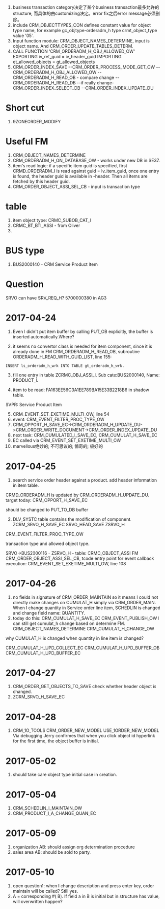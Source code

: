 1. business transaction category决定了某个business transaction最多允许的structure, 而具体的由customizing决定。error fix之后error message必须删除。
2. include CRM_OBJECTTYPES_CON defines constant value for object type name,
for example gc_objtype-orderadm_h type crmt_object_type value '05'.
3. Input function module: CRM_OBJECT_NAMES_DETERMINE, input is object name. And CRM_ORDER_UPDATE_TABLES_DETERM.
4. CALL FUNCTION 'CRM_ORDERADM_H_OBJ_ALLOWED_OW'
    EXPORTING
      iv_ref_guid            = iv_header_guid
    IMPORTING
      et_allowed_objects     = gt_allowed_objects
5. CRM_ORDER_INDEX_SAVE
--CRM_ORDER_PROCESS_MODE_GET_OW
--CRM_ORDERADM_H_OBJ_ALLOWED_OW
--CRM_ORDERADM_H_READ_OB - compare change
--CRM_ORDERADM_H_READ_DB
--if really change-CRM_ORDER_INDEX_SELECT_DB
--CRM_ORDER_INDEX_UPDATE_DU
# Short cut
1. 9ZONEORDER_MODIFY

# Useful FM

1. CRM_OBJECT_NAMES_DETERMINE
2. CRM_ORDERADM_H_ON_DATABASE_OW - works under new DB in SE37.
3. item's read logic: if a specific item guid is specified, first CRMD_ORDERADM_I is read against guid = 
lv_item_guid, once one entry is found, the header guid is available in <entry>-header. Then all items are fetched 
by this header guid.
4. CRM_ORDER_OBJECT_ASSI_SEL_CB - input is transaction type

# table
1. item object type: CRMC_SUBOB_CAT_I
2. CRMC_BT_BTI_ASSI - from Oliver
3. 

# BUS type
1. BUS2000140 - CRM Service Product Item

# Question

SRVO can have SRV_REQ_H? 5700000380 in AG3

# 2017-04-24
1. Even I didn't put item buffer by calling PUT_OB explicitly, the buffer is inserted automatically.Where?

2. it seems no convertor class is needed for item component, since it is already done in FM CRM_ORDERADM_H_READ_OB, subroutine ORDERADM_H_READ_WITH_GUID_LIST, line 155:
```abap
INSERT ls_orderadm_h_wrk INTO TABLE gt_orderadm_h_wrk.
```

3. fill one entry in table ZCRMC_OBJ_ASSI_I. Sub cate:BUS2000140, Name: PRODUCT_I. 

4. item to be read: FA163EE56C3A1EE789BA15E33B2218B6 in shadow table.

SVPR: Service Product Item

5. CRM_EVENT_SET_EXETIME_MULTI_OW, line 54
6. event: CRM_EVENT_FILTER_PROC_TYPE_OW
7. CRM_OPPORT_H_SAVE_EC->CRM_ORDERADM_H_UPDATE_DU->CRM_ORDER_WRITE_DOCUMENT->CRM_ORDER_INDEX_UPDATE_DU
8. next task: CRM_CUMULATED_I_SAVE_EC, CRM_CUMULAT_H_SAVE_EC
9. EC called via CRM_EVENT_SET_EXETIME_MULTI_OW
10. marvellous绝妙的; 不可思议的; 惊奇的; 极好的

# 2017-04-25
1. search service order header against a product. add header information in item table. 

CRMD_ORDERADM_H is updated by CRM_ORDERADM_H_UPDATE_DU.
target today: CRM_OPPORT_H_SAVE_EC

should be changed to PUT_TO_DB buffer

2. DLV_SYSTC table contains the modification of component.
ZCRM_SRVO_H_SAVE_EC
SRVO_HEAD_SAVE
ZSRVO_H

CRM_EVENT_FILTER_PROC_TYPE_OW

transaction type and allowed object type.

SRVO->BUS2000116 - ZSRVO_H - table: CRMC_OBJECT_ASSI
FM CRM_ORDER_OBJECT_ASSI_SEL_CB, tcode 
entry point for event callback execution: CRM_EVENT_SET_EXETIME_MULTI_OW, line 108

# 2017-04-26
1. no fields in signature of CRM_ORDER_MAINTAIN so it means I could not directly make changes on CUMULAT_H simply via CRM_ORDER_MAIN.
When I change quantity in Service order line item, SCHEDLIN is changed and change field name: QUANTITY. 
2. today do this: CRM_CUMULAT_H_SAVE_EC
CRM_EVENT_PUBLISH_OW
I can still get cumulat_h change based on determine FM. 
CRM_OBJECT_NAMES_DETERMINE
CRM_CUMULAT_H_CHANGE_OW

why CUMULAT_H is changed when quantity in line item is changed? 

CRM_CUMULAT_H_UPD_COLLECT_EC
CRM_CUMULAT_H_UPD_BUFFER_OB
CRM_CUMULAT_H_UPD_BUFFER_EC

# 2017-04-27
1. CRM_ORDER_GET_OBJECTS_TO_SAVE check whether header object is changed.
2. ZCRM_SRVO_H_SAVE_EC 

# 2017-04-28
1. CRM_1O_TOOLS
CRM_ORDER_NEW_MODEL 
USE_1ORDER_NEW_MODEL
Via debugging Jerry confirmes that when you click object id hyperlink for the first time, the object buffer is initial.

# 2017-05-02
1. should take care object type initial case in creation.

# 2017-05-04
1. CRM_SCHEDLIN_I_MAINTAIN_OW
2. CRM_PRODUCT_I_A_CHANGE_QUAN_EC

# 2017-05-09
1. organization AB: should assign org determination procedure
2. sales area AB: should be sold to party.

# 2017-05-10
1. open question1: when I change description and press enter key, order maintain will be called? Still yes.
2. A = corresponding #( B). If field a in B is initial but in structure has value, will overwritten happen?
